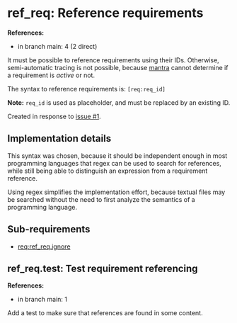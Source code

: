 # ref_req: Reference requirements

**References:**

- in branch main: 4 (2 direct)

It must be possible to reference requirements using their IDs.
Otherwise, semi-automatic tracing is not possible, because [mantra](https://github.com/mhatzl/mantra) cannot determine if a requirement is *active* or not.

The syntax to reference requirements is: `[req:req_id]`

**Note:** `req_id` is used as placeholder, and must be replaced by an existing ID.

Created in response to [issue #1](https://github.com/mhatzl/mantra/issues/1).

## Implementation details

This syntax was chosen, because it should be independent enough in most programming languages that regex can be used to search for references,
while still being able to distinguish an expression from a requirement reference.

Using regex simplifies the implementation effort, because textual files may be searched without the need to first analyze the semantics of a programming language.

## Sub-requirements

- [req:ref_req.ignore](5-REQ-ref_req.ignore)

## ref_req.test: Test requirement referencing

**References:**

- in branch main: 1

Add a test to make sure that references are found in some content.
